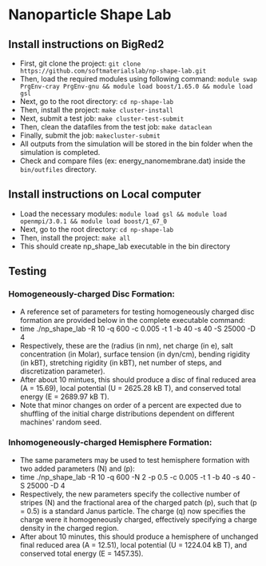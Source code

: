 # Nanoparticle Shape Lab

## Install instructions on BigRed2
* First, git clone the project:
```git clone https://github.com/softmaterialslab/np-shape-lab.git```
* Then, load the required modules using following command:
```module swap PrgEnv-cray PrgEnv-gnu && module load boost/1.65.0 && module load gsl```
* Next, go to the root directory:
 ```cd np-shape-lab```
* Then, install the project:
```make cluster-install```
* Next, submit a test job:
```make cluster-test-submit```
* Then, clean the datafiles from the test job:
```make dataclean```
* Finally, submit the job:
```makecluster-submit```
* All outputs from the simulation will be stored in the bin folder when the simulation is completed.
* Check and compare files (ex: energy_nanomembrane.dat) inside the ```bin/outfiles``` directory.

## Install instructions on Local computer
* Load the necessary modules:
```module load gsl && module load openmpi/3.0.1 && module load boost/1_67_0```
* Next, go to the root directory:
```cd np-shape-lab```
* Then, install the project:
```make all```
* This should create np_shape_lab executable in the bin directory

## Testing
### Homogeneously-charged Disc Formation:
* A reference set of parameters for testing homogeneously charged disc formation are provided below in the complete executable command:
* time ./np_shape_lab -R 10 -q 600 -c 0.005 -t 1 -b 40 -s 40 -S 25000 -D 4
* Respectively, these are the (radius (in nm), net charge (in e), salt concentration (in Molar), surface tension (in dyn/cm), bending rigidity (in kBT), stretching rigidity (in kBT), net number of steps, and discretization parameter).
* After about 10 mintues, this should produce a disc of final reduced area (A = 15.69), local potential (U = 2625.28 kB T), and conserved total energy (E = 2689.97 kB T).
* Note that minor changes on order of a percent are expected due to shuffling of the initial charge distributions dependent on different machines' random seed.

### Inhomogeneously-charged Hemisphere Formation:
* The same parameters may be used to test hemisphere formation with two added parameters (N) and (p):
* time ./np_shape_lab -R 10 -q 600 -N 2 -p 0.5 -c 0.005 -t 1 -b 40 -s 40 -S 25000 -D 4
* Respectively, the new parameters specify the collective number of stripes (N) and the fractional area of the charged patch (p), such that (p = 0.5) is a standard Janus particle.  The charge (q) now specifies the charge were it homogeneously charged, effectively specifying a charge density in the charged region.
* After about 10 minutes, this should produce a hemisphere of unchanged final reduced area (A = 12.51), local potential (U = 1224.04 kB T), and conserved total energy (E = 1457.35).
